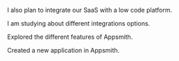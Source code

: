 I also plan to integrate our SaaS with a low code platform.

I am studying about different integrations options.

Explored the different features of Appsmith.

Created a new application in Appsmith.